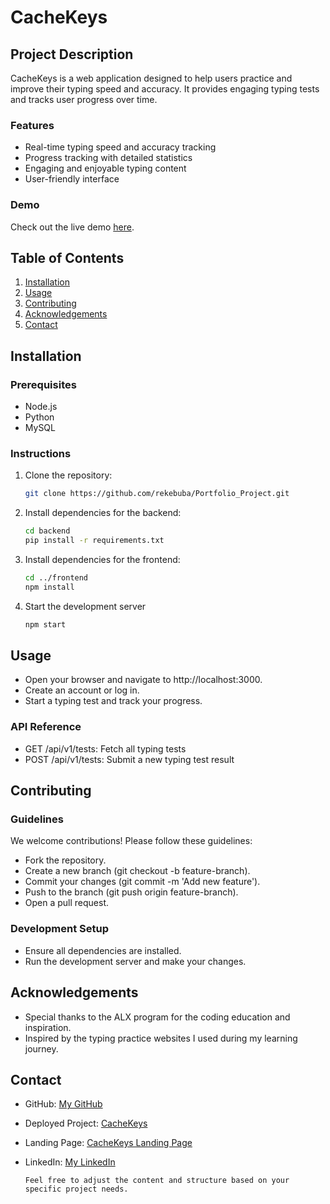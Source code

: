 # CacheKeys

## Project Description
CacheKeys is a web application designed to help users practice and improve their typing speed and accuracy. It provides engaging typing tests and tracks user progress over time.

### Features
- Real-time typing speed and accuracy tracking
- Progress tracking with detailed statistics
- Engaging and enjoyable typing content
- User-friendly interface

### Demo
Check out the live demo [here](https://cachekeys.com).

## Table of Contents
1. [Installation](#installation)
2. [Usage](#usage)
3. [Contributing](#contributing)
4. [Acknowledgements](#acknowledgements)
5. [Contact](#contact)

## Installation

### Prerequisites
- Node.js
- Python
- MySQL

### Instructions
1. Clone the repository:
    ```bash
   git clone https://github.com/rekebuba/Portfolio_Project.git
2. Install dependencies for the backend:
    ```bash
    cd backend
    pip install -r requirements.txt
3. Install dependencies for the frontend:
    ```bash
    cd ../frontend
    npm install
4. Start the development server
    ```bash
    npm start

## Usage

- Open your browser and navigate to http://localhost:3000.
- Create an account or log in.
- Start a typing test and track your progress.

### API Reference

- GET /api/v1/tests: Fetch all typing tests
- POST /api/v1/tests: Submit a new typing test result

## Contributing
### Guidelines

We welcome contributions! Please follow these guidelines:

- Fork the repository.
- Create a new branch (git checkout -b feature-branch).
- Commit your changes (git commit -m 'Add new feature').
- Push to the branch (git push origin feature-branch).
- Open a pull request.

### Development Setup

- Ensure all dependencies are installed.
- Run the development server and make your changes.

## Acknowledgements

- Special thanks to the ALX program for the coding education and inspiration.
- Inspired by the typing practice websites I used during my learning journey.

## Contact

- GitHub: [My GitHub](https://github.com/rekebuba)
- Deployed Project: [CacheKeys](https://cachekeys.com)
- Landing Page: [CacheKeys Landing Page](https://rekebuba.github.io/Landing-Page/)
- LinkedIn: [My LinkedIn](https://linkedin.com/in/abubeker-abdullahi)

    ```vbnet
    Feel free to adjust the content and structure based on your specific project needs.

